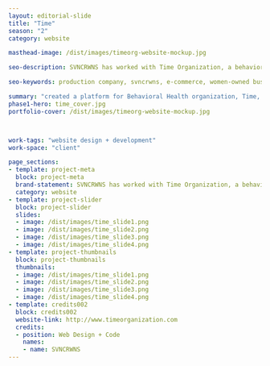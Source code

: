 ```yaml
---
layout: editorial-slide
title: "Time"
season: "2"
category: website

masthead-image: /dist/images/timeorg-website-mockup.jpg

seo-description: SVNCRWNS has worked with Time Organization, a behavioral health agency, to launch its platform sharing the services they offer in the mental health care space for youth and adults serving the state of Maryland.

seo-keywords: production company, svncrwns, e-commerce, women-owned businesses, creative team, consulting, business operations, launch my brand, manage my brand, photography, videography, special projects

summary: "created a platform for Behavioral Health organization, Time, to share their services within the healthcare space"
phase1-hero: time_cover.jpg
portfolio-cover: /dist/images/timeorg-website-mockup.jpg



work-tags: "website design + development"
work-space: "client"

page_sections:
- template: project-meta
  block: project-meta
  brand-statement: SVNCRWNS has worked with Time Organization, a behavioral health agency, to launch its platform sharing the services they offer in the mental health care space for youth and adults serving the state of Maryland.
  category: website
- template: project-slider
  block: project-slider
  slides:
  - image: /dist/images/time_slide1.png
  - image: /dist/images/time_slide2.png
  - image: /dist/images/time_slide3.png
  - image: /dist/images/time_slide4.png
- template: project-thumbnails
  block: project-thumbnails
  thumbnails:
  - image: /dist/images/time_slide1.png
  - image: /dist/images/time_slide2.png
  - image: /dist/images/time_slide3.png
  - image: /dist/images/time_slide4.png
- template: credits002
  block: credits002
  website-link: http://www.timeorganization.com
  credits:
  - position: Web Design + Code
    names:
    - name: SVNCRWNS
---
```

